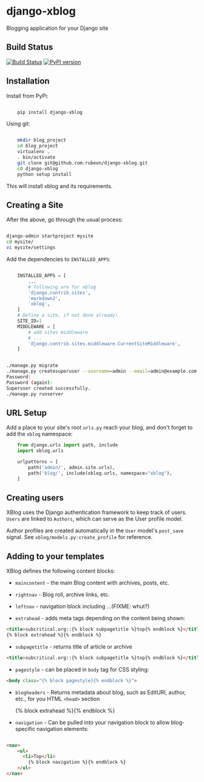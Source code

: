 # django-xblog
Blogging application for your Django site

## Build Status

[![Build Status](https://travis-ci.org/rubeon/django-xblog.svg?branch=master)](https://travis-ci.org/rubeon/django-xblog) [![PyPI version](https://badge.fury.io/py/django-xblog.svg)](https://badge.fury.io/py/django-xblog)

## Installation

Install from PyPi:

```bash

    pip install django-xblog

```

Using git:

```bash

    mkdir blog_project
    cd blog_project
    virtualenv .
    . bin/activate
    git clone git@github.com:rubeon/django-xblog.git
    cd django-xblog
    python setup install

```


This will install xblog and its requirements.

## Creating a Site

After the above, go through the usual process:

```bash

django-admin startproject mysite
cd mysite/
vi mysite/settings

```
Add the dependencies to `INSTALLED_APPS`:
```python

    INSTALLED_APPS = [
        ...
        # following are for xblog
        'django.contrib.sites',
        'markdown2',
        'xblog',
    ]
    # Define a site, if not done already!
    SITE_ID=1
    MIDDLEWARE = [
        # add sites middleware
        # ...
        'django.contrib.sites.middleware.CurrentSiteMiddleware',
    ]

```

```bash

./manage.py migrate
./manage.py createsuperuser --username=admin --email=admin@example.com
Password:
Password (again):
Superuser created successfully.
./manage.py runserver 
```

## URL Setup

Add a place to your site's root `urls.py` reach your blog, and don't forget to
add the `xblog` namespace:

```python
    from django.urls import path, include
    import xblog.urls

    urlpatterns = [
        path('admin/', admin.site.urls),
        path('blog/', include(xblog.urls, namespace="xblog"),
    ]
```

## Creating users

XBlog uses the Django authentication framework to keep track of users.  `Users`
are linked to `Authors`, which can serve as the User profile model.

Author profiles are created automatically in the `User` model's `post_save`
signal. See `xblog/models.py:create_profile` for reference.

## Adding to your templates

XBlog defines the following content blocks:

* `maincontent` - the main Blog content with archives, posts, etc.

* `rightnav` - Blog roll, archive links, etc.

* `leftnav` - navigation block including ...(FIXME: whut?)

* `extrahead` - adds meta tags depending on the content being shown:

```html
<title>subcritical.org::{% block subpagetitle %}top{% endblock %}</title>
{% block extrahead %}{% endblock %}
```

* `subpagetitle` - returns title of article or archive

```html
<title>subcritical.org::{% block subpagetitle %}top{% endblock %}</title>
```

* `pagestyle` - can be placed in `body` tag for CSS styling:

```html
<body class="{% block pagestyle}{% endblock %}">
```

* `blogheaders` - Returns metadata about blog, such as EditURI, author, etc., for you HTML `<head>` section

	<title>subcritical.org::{% block subpagetitle %}top{% endblock %}</title>
	{% block extrahead %}{% endblock %}

* `navigation` - Can be pulled into your navigation block to allow blog-specific navigation elements:

```html

<nav>
	<ul>
	  <li>Top</li>
    	{% block navigation %}{% endblock %}
	</ul>
</nav>

```
